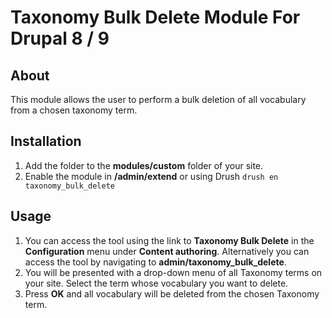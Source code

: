 # Taxonomy Bulk Delete Module For Drupal 8 / 9

## About

This module allows the user to perform a bulk deletion of all vocabulary from a chosen taxonomy term.

## Installation

1. Add the folder to the **modules/custom** folder of your site.
2. Enable the module in **/admin/extend** or using Drush `drush en taxonomy_bulk_delete`

## Usage

1. You can access the tool using the link to **Taxonomy Bulk Delete** in the **Configuration** menu under **Content authoring**. Alternatively you can access the tool by navigating to **admin/taxonomy_bulk_delete**.
2. You will be presented with a drop-down menu of all Taxonomy terms on your site. Select the term whose vocabulary you want to delete.
3. Press **OK** and all vocabulary will be deleted from the chosen Taxonomy term.
